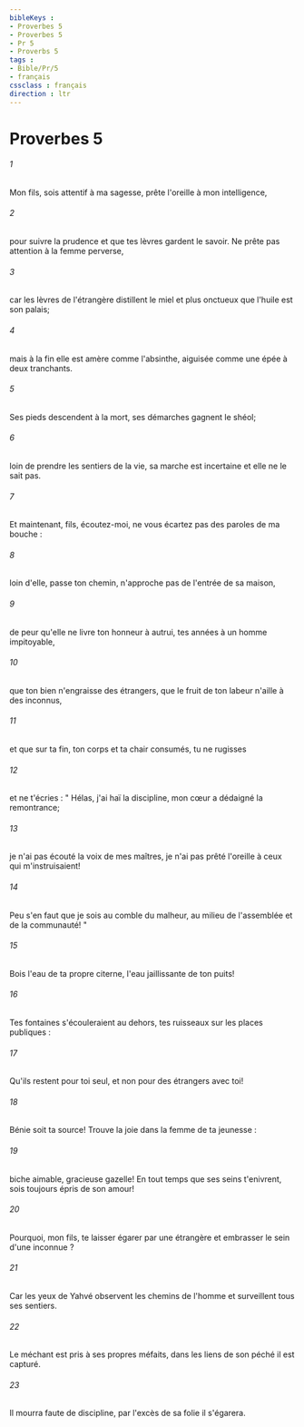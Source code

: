 ```yaml
---
bibleKeys : 
- Proverbes 5
- Proverbes 5
- Pr 5
- Proverbs 5
tags : 
- Bible/Pr/5
- français
cssclass : français
direction : ltr
---
```


# Proverbes 5

###### 1
Mon fils, sois attentif à ma sagesse, prête l'oreille à mon intelligence, 
###### 2
pour suivre la prudence et que tes lèvres gardent le savoir. Ne prête pas attention à la femme perverse, 
###### 3
car les lèvres de l'étrangère distillent le miel et plus onctueux que l'huile est son palais; 
###### 4
mais à la fin elle est amère comme l'absinthe, aiguisée comme une épée à deux tranchants. 
###### 5
Ses pieds descendent à la mort, ses démarches gagnent le shéol; 
###### 6
loin de prendre les sentiers de la vie, sa marche est incertaine et elle ne le sait pas. 
###### 7
Et maintenant, fils, écoutez-moi, ne vous écartez pas des paroles de ma bouche : 
###### 8
loin d'elle, passe ton chemin, n'approche pas de l'entrée de sa maison, 
###### 9
de peur qu'elle ne livre ton honneur à autrui, tes années à un homme impitoyable, 
###### 10
que ton bien n'engraisse des étrangers, que le fruit de ton labeur n'aille à des inconnus, 
###### 11
et que sur ta fin, ton corps et ta chair consumés, tu ne rugisses 
###### 12
et ne t'écries : " Hélas, j'ai haï la discipline, mon cœur a dédaigné la remontrance; 
###### 13
je n'ai pas écouté la voix de mes maîtres, je n'ai pas prêté l'oreille à ceux qui m'instruisaient! 
###### 14
Peu s'en faut que je sois au comble du malheur, au milieu de l'assemblée et de la communauté! " 
###### 15
Bois l'eau de ta propre citerne, l'eau jaillissante de ton puits! 
###### 16
Tes fontaines s'écouleraient au dehors, tes ruisseaux sur les places publiques : 
###### 17
Qu'ils restent pour toi seul, et non pour des étrangers avec toi! 
###### 18
Bénie soit ta source! Trouve la joie dans la femme de ta jeunesse : 
###### 19
biche aimable, gracieuse gazelle! En tout temps que ses seins t'enivrent, sois toujours épris de son amour! 
###### 20
Pourquoi, mon fils, te laisser égarer par une étrangère et embrasser le sein d'une inconnue ? 
###### 21
Car les yeux de Yahvé observent les chemins de l'homme et surveillent tous ses sentiers. 
###### 22
Le méchant est pris à ses propres méfaits, dans les liens de son péché il est capturé. 
###### 23
Il mourra faute de discipline, par l'excès de sa folie il s'égarera. 
